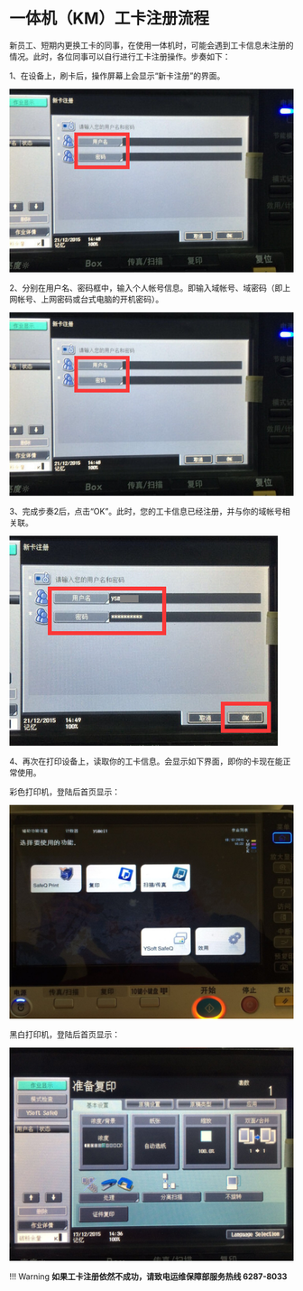 # 一体机（KM）工卡注册流程
新员工、短期内更换工卡的同事，在使用一体机时，可能会遇到工卡信息未注册的情况。此时，各位同事可以自行进行工卡注册操作。步奏如下：

1、在设备上，刷卡后，操作屏幕上会显示“新卡注册”的界面。

![](/imgs/card/1.jpg)

2、分别在用户名、密码框中，输入个人帐号信息。即输入域帐号、域密码（即上网帐号、上网密码或台式电脑的开机密码）。

![](/imgs/card/1.jpg)

3、完成步奏2后，点击“OK”。此时，您的工卡信息已经注册，并与你的域帐号相关联。

![](/imgs/card/2.jpg)

4、再次在打印设备上，读取你的工卡信息。会显示如下界面，即你的卡现在能正常使用。

彩色打印机，登陆后首页显示：

![](/imgs/card/3.jpg) 

黑白打印机，登陆后首页显示：

![](/imgs/card/4.jpg)
 
!!! Warning
    **如果工卡注册依然不成功，请致电运维保障部服务热线 6287-8033**
